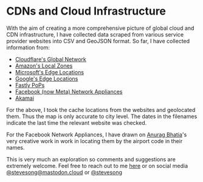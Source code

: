 # CDNs and Cloud Infrastructure

With the aim of creating a more comprehensive picture of global cloud and CDN infrastructure, I have collected data scraped from various service provider websites into CSV and GeoJSON format. So far, I have collected information from:

- [Cloudflare's Global Network](https://www.cloudflare.com/en-gb/network/)
- [Amazon's Local Zones](https://aws.amazon.com/about-aws/global-infrastructure/localzones/locations/)
- [Microsoft's Edge Locations](https://learn.microsoft.com/en-us/azure/frontdoor/edge-locations-by-region)
- [Google's Edge Locations](https://cloud.google.com/vpc/docs/edge-locations)
- [Fastly PoPs](https://www.fastly.com/network-map/)
- [Facebook (now Meta) Network Appliances](https://anuragbhatia.com/2022/07/networking/isp-column/facebook-cache-fna-updates-july-2022/)
- [Akamai](https://www.akamai.com/why-akamai)

For the above, I took the cache locations from the websites and geolocated them. Thus the map is only accurate to city level. The dates in the filenames indicate the last time the relevant website was checked.

For the Facebook Network Appliances, I have drawn on [Anurag Bhatia](https://anuragbhatia.com)'s very creative work in  work in locating them by the airport code in their names.

This is very much an exploration so comments and suggestions are extremely welcome.  Feel free to reach out to me [here](https://github.com/stevesong/cloud_cdn_cache/issues) or on social media [@stevesong@mastodon.cloud](https://mastodon.cloud/@stevesong) or [@stevesong](https://twitter.com/stevesong)
